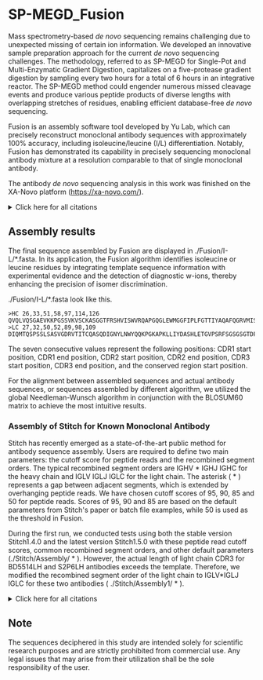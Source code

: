 # SP-MEGD_Fusion

Mass spectrometry-based *de novo* sequencing remains challenging due to unexpected missing of certain ion information. We developed an innovative sample preparation approach for the current *de novo* sequencing challenges. The methodology, referred to as SP-MEGD for Single-Pot and Multi-Enzymatic Gradient Digestion, capitalizes on a five-protease gradient digestion by sampling every two hours for a total of 6 hours in an integrative reactor. The SP-MEGD method could engender numerous missed cleavage events and produce various peptide products of diverse lengths with overlapping stretches of residues, enabling efficient database-free *de novo* sequencing.

Fusion is an assembly software tool developed by Yu Lab, which can precisely reconstruct monoclonal antibody sequences with approximately 100% accuracy, including isoleucine/leucine (I/L) differentiation. Notably, Fusion has demonstrated its capability in precisely sequencing monoclonal antibody mixture at a resolution comparable to that of single monoclonal antibody. 

The antibody *de novo* sequencing analysis in this work was finished on the XA-Novo platform (https://xa-novo.com/).


<details><summary>Click here for all citations </summary>

  * SP-MEGD:
    * Xiong Y, Xiao J, Jiang W, et al. Simplified and Rapid Workflow Enhances Throughput of *De Novo* Sequencing of COVID-19 Neutralizing Antibodies[J]. bioRxiv, 2024: 2024.08. 09.607349.

  * Fusion:
    * Jiang W, Xiong Y, Xiao J, et al. Comprehensive assembly of monoclonal and mixed antibody sequences[J]. bioRxiv, 2024: 2024.08. 09.607415.

</details>

## Assembly results

The final sequence assembled by Fusion are displayed in ./Fusion/I-L/*.fasta. In its application, the Fusion algorithm identifies isoleucine or leucine residues by integrating template sequence information with experimental evidence and the detection of diagnostic w-ions, thereby enhancing the precision of isomer discrimination.

./Fusion/I-L/*.fasta look like this.
```
>HC 26,33,51,58,97,114,126
QVQLVQSGAEVKKPGSSVKVSCKASGGTFRSHVISWVRQAPGQGLEWMGGFIPLFGTTIYAQAFQGRVMISADESTSTAYMELSSLRSEDTAVYFCARLFPNGDPNSPEDGFDIWGQGTLVTVSAASTKGPSVFPLAPSSKSTSGGTAALGCLVKDYFPEPVTVSWNSGALTSGVHTFPAVLQSSGLYSLSSVVTVPSSSLGTQTYICNVNHKPSNTKVDKKVEPKSCDKTHTCPPCPAPELLGGPSVFLFPPKPKDTLMISRTPEVTCVVVDVSHEDPEVKFNWYV
>LC 27,32,50,52,89,98,109
DIQMTQSPSSLSASVGDRVTITCQASQDIGNYLNWYQQKPGKAPKLLIYDASHLETGVPSRFSGSGSGTDFTFTISSLQPEDIATYYCQRYDDLPSYTFGQGTKVEIKRTVAAPSVFIFPPSDEQLKSGTASVVCLLNNFYPREAKVQWKVDNALQSGNSQESVTEQDSKDSTYSLSSTLTLSKADYEKH
```
The seven consecutive values represent the following positions: CDR1 start position, CDR1 end position, CDR2 start position, CDR2 end position, CDR3 start position, CDR3 end position, and the conserved region start position.

For the alignment between assembled sequences and actual antibody sequences, or sequences assembled by different algorithm, we utilized the global Needleman-Wunsch algorithm in conjunction with the BLOSUM60 matrix to achieve the most intuitive results. 

### Assembly of Stitch for Known Monoclonal Antibody

Stitch has recently emerged as a state-of-the-art public method for antibody sequence assembly. Users are required to define two main parameters: the cutoff score for peptide reads and the recombined segment orders. The typical recombined segment orders are IGHV * IGHJ IGHC for the heavy chain and IGLV IGLJ IGLC for the light chain. The asterisk ( * ) represents a gap between adjacent segments, which is extended by overhanging peptide reads. We have chosen cutoff scores of 95, 90, 85 and 50 for peptide reads. Scores of 95, 90 and 85 are based on the default parameters from Stitch's paper or batch file examples, while 50 is used as the threshold in Fusion. 

During the first run, we conducted tests using both the stable version Stitch1.4.0 and the latest version Stitch1.5.0 with these peptide read cutoff scores, common recombined segment orders, and other default parameters (./Stitch/Assembly/ * ). However, the actual length of light chain CDR3 for BD5514LH and S2P6LH antibodies exceeds the template. Therefore, we modified the recombined segment order of the light chain to IGLV*IGLJ IGLC for these two antibodies ( ./Stitch/Assembly1/ * ).

<details><summary>Click here for all citations</summary>  
* Likic, V. (2008). The Needleman-Wunsch algorithm for sequence alignment. Lecture at the 7th Melbourne Bioinformatics Course, Bi021 Molecular Science and Biotechnology Institute, University of Melbourne, pp. 1–46.  
<br>  
* Schulte, D., Snijder, J. (2024). A handle on mass coincidence errors in de novo sequencing of antibodies by bottom-up proteomics. *Journal of Proteome Research*.

</details>

## Note

The sequences deciphered in this study are intended solely for scientific research purposes and are strictly prohibited from commercial use. Any legal issues that may arise from their utilization shall be the sole responsibility of the user.
